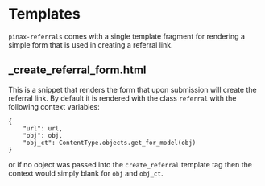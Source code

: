 # Templates

`pinax-referrals` comes with a single template fragment for rendering a simple
form that is used in creating a referral link.


## _create_referral_form.html

This is a snippet that renders the form that upon submission will create the
referral link. By default it is rendered with the class `referral` with the
following context variables:

    {
        "url": url,
        "obj": obj,
        "obj_ct": ContentType.objects.get_for_model(obj)
    }

or if no object was passed into the `create_referral` template tag then
the context would simply blank for `obj` and `obj_ct`.
